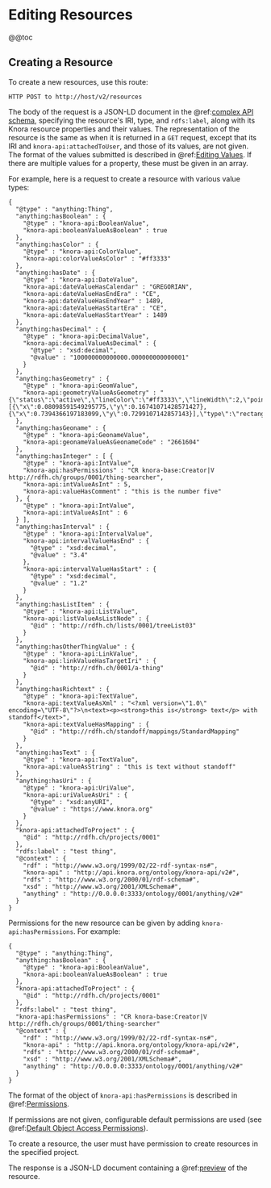 <!---
Copyright © 2015-2018 the contributors (see Contributors.md).

This file is part of Knora.

Knora is free software: you can redistribute it and/or modify
it under the terms of the GNU Affero General Public License as published
by the Free Software Foundation, either version 3 of the License, or
(at your option) any later version.

Knora is distributed in the hope that it will be useful,
but WITHOUT ANY WARRANTY; without even the implied warranty of
MERCHANTABILITY or FITNESS FOR A PARTICULAR PURPOSE.  See the
GNU Affero General Public License for more details.

You should have received a copy of the GNU Affero General Public
License along with Knora.  If not, see <http://www.gnu.org/licenses/>.
-->

# Editing Resources

@@toc

## Creating a Resource

To create a new resources, use this route:

```
HTTP POST to http://host/v2/resources
```

The body of the request is a JSON-LD document in the
@ref:[complex API schema](introduction.md#api-schema), specifying the resource's IRI, type,
and `rdfs:label`, along with its Knora resource properties and their values. The representation of the
resource is the same as when it is returned in a `GET` request, except that its IRI and
`knora-api:attachedToUser`, and those of its values, are not given. The format of the values submitted
is described in @ref:[Editing Values](editing-values.md). If there are multiple values for a property,
these must be given in an array.

For example, here is a request to create a resource with various value types:

```jsonld
{
  "@type" : "anything:Thing",
  "anything:hasBoolean" : {
    "@type" : "knora-api:BooleanValue",
    "knora-api:booleanValueAsBoolean" : true
  },
  "anything:hasColor" : {
    "@type" : "knora-api:ColorValue",
    "knora-api:colorValueAsColor" : "#ff3333"
  },
  "anything:hasDate" : {
    "@type" : "knora-api:DateValue",
    "knora-api:dateValueHasCalendar" : "GREGORIAN",
    "knora-api:dateValueHasEndEra" : "CE",
    "knora-api:dateValueHasEndYear" : 1489,
    "knora-api:dateValueHasStartEra" : "CE",
    "knora-api:dateValueHasStartYear" : 1489
  },
  "anything:hasDecimal" : {
    "@type" : "knora-api:DecimalValue",
    "knora-api:decimalValueAsDecimal" : {
      "@type" : "xsd:decimal",
      "@value" : "100000000000000.000000000000001"
    }
  },
  "anything:hasGeometry" : {
    "@type" : "knora-api:GeomValue",
    "knora-api:geometryValueAsGeometry" : "{\"status\":\"active\",\"lineColor\":\"#ff3333\",\"lineWidth\":2,\"points\":[{\"x\":0.08098591549295775,\"y\":0.16741071428571427},{\"x\":0.7394366197183099,\"y\":0.7299107142857143}],\"type\":\"rectangle\",\"original_index\":0}"
  },
  "anything:hasGeoname" : {
    "@type" : "knora-api:GeonameValue",
    "knora-api:geonameValueAsGeonameCode" : "2661604"
  },
  "anything:hasInteger" : [ {
    "@type" : "knora-api:IntValue",
    "knora-api:hasPermissions" : "CR knora-base:Creator|V http://rdfh.ch/groups/0001/thing-searcher",
    "knora-api:intValueAsInt" : 5,
    "knora-api:valueHasComment" : "this is the number five"
  }, {
    "@type" : "knora-api:IntValue",
    "knora-api:intValueAsInt" : 6
  } ],
  "anything:hasInterval" : {
    "@type" : "knora-api:IntervalValue",
    "knora-api:intervalValueHasEnd" : {
      "@type" : "xsd:decimal",
      "@value" : "3.4"
    },
    "knora-api:intervalValueHasStart" : {
      "@type" : "xsd:decimal",
      "@value" : "1.2"
    }
  },
  "anything:hasListItem" : {
    "@type" : "knora-api:ListValue",
    "knora-api:listValueAsListNode" : {
      "@id" : "http://rdfh.ch/lists/0001/treeList03"
    }
  },
  "anything:hasOtherThingValue" : {
    "@type" : "knora-api:LinkValue",
    "knora-api:linkValueHasTargetIri" : {
      "@id" : "http://rdfh.ch/0001/a-thing"
    }
  },
  "anything:hasRichtext" : {
    "@type" : "knora-api:TextValue",
    "knora-api:textValueAsXml" : "<?xml version=\"1.0\" encoding=\"UTF-8\"?>\n<text><p><strong>this is</strong> text</p> with standoff</text>",
    "knora-api:textValueHasMapping" : {
      "@id" : "http://rdfh.ch/standoff/mappings/StandardMapping"
    }
  },
  "anything:hasText" : {
    "@type" : "knora-api:TextValue",
    "knora-api:valueAsString" : "this is text without standoff"
  },
  "anything:hasUri" : {
    "@type" : "knora-api:UriValue",
    "knora-api:uriValueAsUri" : {
      "@type" : "xsd:anyURI",
      "@value" : "https://www.knora.org"
    }
  },
  "knora-api:attachedToProject" : {
    "@id" : "http://rdfh.ch/projects/0001"
  },
  "rdfs:label" : "test thing",
  "@context" : {
    "rdf" : "http://www.w3.org/1999/02/22-rdf-syntax-ns#",
    "knora-api" : "http://api.knora.org/ontology/knora-api/v2#",
    "rdfs" : "http://www.w3.org/2000/01/rdf-schema#",
    "xsd" : "http://www.w3.org/2001/XMLSchema#",
    "anything" : "http://0.0.0.0:3333/ontology/0001/anything/v2#"
  }
}
```

Permissions for the new resource can be given by adding `knora-api:hasPermissions`. For example:

```jsonld
{
  "@type" : "anything:Thing",
  "anything:hasBoolean" : {
    "@type" : "knora-api:BooleanValue",
    "knora-api:booleanValueAsBoolean" : true
  },
  "knora-api:attachedToProject" : {
    "@id" : "http://rdfh.ch/projects/0001"
  },
  "rdfs:label" : "test thing",
  "knora-api:hasPermissions" : "CR knora-base:Creator|V http://rdfh.ch/groups/0001/thing-searcher"
  "@context" : {
    "rdf" : "http://www.w3.org/1999/02/22-rdf-syntax-ns#",
    "knora-api" : "http://api.knora.org/ontology/knora-api/v2#",
    "rdfs" : "http://www.w3.org/2000/01/rdf-schema#",
    "xsd" : "http://www.w3.org/2001/XMLSchema#",
    "anything" : "http://0.0.0.0:3333/ontology/0001/anything/v2#"
  }
}
```

The format of the object of `knora-api:hasPermissions` is described in
@ref:[Permissions](../../02-knora-ontologies/knora-base.md#permissions).

If permissions are not given, configurable default permissions are used
(see @ref:[Default Object Access Permissions](../../05-internals/design/api-admin/administration.md#default-object-access-permissions)).

To create a resource, the user must have permission to create resources in the specified project.

The response is a JSON-LD document containing a
@ref:[preview](reading-and-searching-resources.md#get-the-preview-of-a-resource-by-its-iri)
of the resource.
